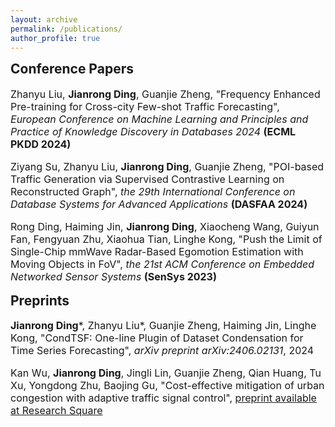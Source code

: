```yaml
---
layout: archive
permalink: /publications/
author_profile: true
---
```


<h2 style="margin-top: 1px">Conference Papers</h2>

<p style="font-size: 16px;">Zhanyu Liu, <b>Jianrong Ding</b>, Guanjie Zheng, "Frequency Enhanced Pre-training for Cross-city Few-shot Traffic Forecasting", <i>European Conference on Machine Learning and Principles and Practice of Knowledge Discovery in Databases 2024</i> <b>(ECML PKDD 2024)</b></p>

<p style="font-size: 16px;">Ziyang Su, Zhanyu Liu, <b>Jianrong Ding</b>, Guanjie Zheng, "POI-based Traffic Generation via Supervised Contrastive Learning on Reconstructed Graph", <i>the 29th International Conference on Database Systems for Advanced Applications</i> <b>(DASFAA 2024)</b></p>

<p style="font-size: 16px;">Rong Ding, Haiming Jin, <b>Jianrong Ding</b>, Xiaocheng Wang, Guiyun Fan, Fengyuan Zhu, Xiaohua Tian, Linghe Kong, "Push the Limit of Single-Chip mmWave Radar-Based Egomotion Estimation with Moving Objects in FoV", <i>the 21st ACM Conference on Embedded Networked Sensor Systems</i> <b>(SenSys 2023)</b></p>

<h2 style="margin-top: 6px">Preprints</h2>

<p style="font-size: 16px;"><b>Jianrong Ding</b>*, Zhanyu Liu*, Guanjie Zheng, Haiming Jin, Linghe Kong, "CondTSF: One-line Plugin of Dataset Condensation for Time Series Forecasting", <i>arXiv preprint arXiv:2406.02131</i>, 2024</p>

<p style="font-size: 16px;">Kan Wu, <b>Jianrong Ding</b>, Jingli Lin, Guanjie Zheng, Qian Huang, Tu Xu, Yongdong Zhu, Baojing Gu, "Cost-effective mitigation of urban congestion with adaptive traffic signal control", <a href="[url](https://doi.org/10.21203/rs.3.rs-3176883/v1)">preprint available at Research Square</a></p>
